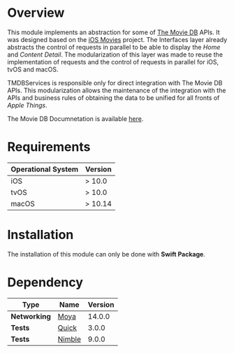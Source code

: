 # Overview
This module implements an abstraction for some of [The Movie DB](<https://www.themoviedb.org/?language=pt-BR>) APIs. It was designed based on the [iOS Movies](<https://github.com/BrenoAquino/ios-movies>) project. The Interfaces layer already abstracts the control of requests in parallel to be able to display the _Home_ and _Content Detail_. The modularization of this layer was made to reuse the implementation of requests and the control of requests in parallel for iOS, tvOS and macOS.

TMDBServices is responsible only for direct integration with The Movie DB APIs. This modularization allows the maintenance of the integration with the APIs and business rules of obtaining the data to be unified for all fronts of _Apple Things_.

The Movie DB Documnetation is available [here](<https://developers.themoviedb.org/3/getting-started/introduction>).

# Requirements
| Operational System | Version |
| ---- | ----
| iOS | > 10.0
| tvOS | > 10.0
| macOS | > 10.14

# Installation
The installation of this module can only be done with __Swift Package__.

# Dependency
| Type | Name | Version |
| ---- | ---- | ---- |
| **Networking** | [Moya](<https://github.com/Moya/Moya>) | 14.0.0
| **Tests** | [Quick](<https://github.com/Quick/Quick>) | 3.0.0
| **Tests** | [Nimble](<https://github.com/Quick/Nimble>) | 9.0.0
